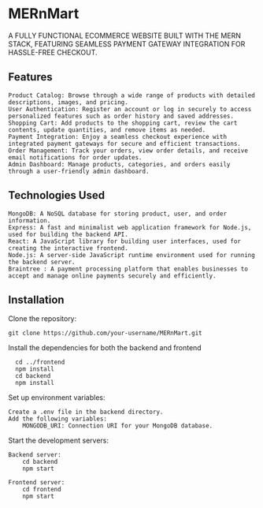 # MERnMart
A FULLY FUNCTIONAL ECOMMERCE WEBSITE BUILT WITH THE MERN STACK, FEATURING SEAMLESS PAYMENT
GATEWAY INTEGRATION FOR HASSLE-FREE CHECKOUT.

## Features

    Product Catalog: Browse through a wide range of products with detailed descriptions, images, and pricing.
    User Authentication: Register an account or log in securely to access personalized features such as order history and saved addresses.
    Shopping Cart: Add products to the shopping cart, review the cart contents, update quantities, and remove items as needed.
    Payment Integration: Enjoy a seamless checkout experience with integrated payment gateways for secure and efficient transactions.
    Order Management: Track your orders, view order details, and receive email notifications for order updates.
    Admin Dashboard: Manage products, categories, and orders easily through a user-friendly admin dashboard.

## Technologies Used

    MongoDB: A NoSQL database for storing product, user, and order information.
    Express: A fast and minimalist web application framework for Node.js, used for building the backend API.
    React: A JavaScript library for building user interfaces, used for creating the interactive frontend.
    Node.js: A server-side JavaScript runtime environment used for running the backend server.
    Braintree : A payment processing platform that enables businesses to accept and manage online payments securely and efficiently.

## Installation

  Clone the repository:

    git clone https://github.com/your-username/MERnMart.git
    
Install the dependencies for both the backend and frontend
  
      cd ../frontend
      npm install
      cd backend
      npm install

  Set up environment variables:

    Create a .env file in the backend directory.
    Add the following variables:
        MONGODB_URI: Connection URI for your MongoDB database.
  Start the development servers:

    Backend server:
        cd backend
        npm start

    Frontend server:
        cd frontend
        npm start
